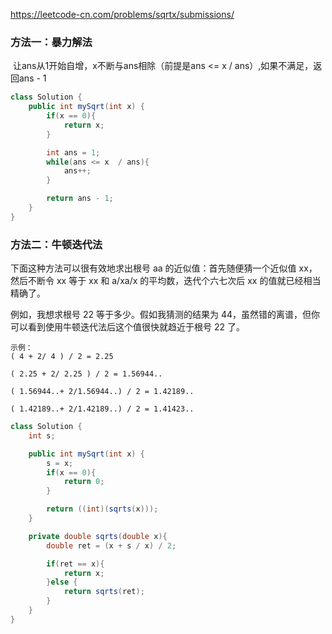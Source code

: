 https://leetcode-cn.com/problems/sqrtx/submissions/



### 方法一：暴力解法

​		让ans从1开始自增，x不断与ans相除（前提是ans <= x / ans）,如果不满足，返回ans - 1 

```java
class Solution {
    public int mySqrt(int x) {
        if(x == 0){
            return x;
        }

        int ans = 1;
        while(ans <= x  / ans){
            ans++;
        }

        return ans - 1;
    }
}
```

### 方法二：牛顿迭代法

下面这种方法可以很有效地求出根号 aa 的近似值：首先随便猜一个近似值 xx，然后不断令 xx 等于 xx 和 a/xa/x 的平均数，迭代个六七次后 xx 的值就已经相当精确了。

例如，我想求根号 22 等于多少。假如我猜测的结果为 44，虽然错的离谱，但你可以看到使用牛顿迭代法后这个值很快就趋近于根号 22 了。

```
示例：
( 4 + 2/ 4 ) / 2 = 2.25

( 2.25 + 2/ 2.25 ) / 2 = 1.56944..

( 1.56944..+ 2/1.56944..) / 2 = 1.42189..

( 1.42189..+ 2/1.42189..) / 2 = 1.41423..

```



```java
class Solution {
    int s;

    public int mySqrt(int x) {
        s = x;
        if(x == 0){
            return 0;
        }

        return ((int)(sqrts(x)));
    }

    private double sqrts(double x){
        double ret = (x + s / x) / 2;

        if(ret == x){
            return x;
        }else {
            return sqrts(ret);
        }
    }
}
```

